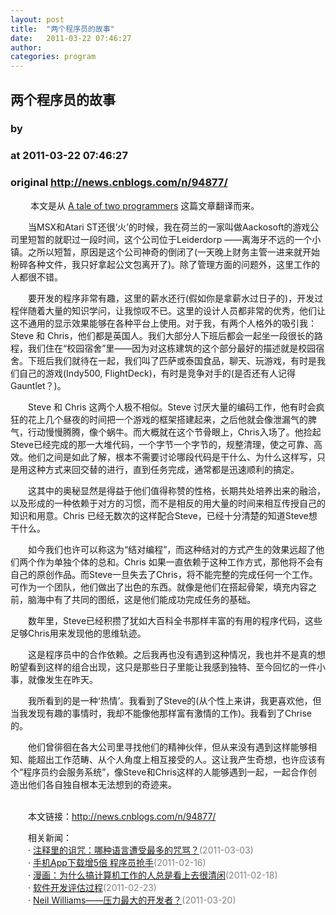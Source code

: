 ```yaml
---
layout: post
title:  "两个程序员的故事"
date:   2011-03-22 07:46:27
author: 
categories: program
---
```


## 两个程序员的故事
### by 
### at 2011-03-22 07:46:27
### original <http://news.cnblogs.com/n/94877/>

<p>　　 本文是从 <a href="http://jacquesmattheij.com/A+tale+of+two+programmers">A tale of two programmers</a> 这篇文章翻译而来。 </p>
<p>　　当MSX和Atari ST还很‘火’的时候，我在荷兰的一家叫做Aackosoft的游戏公司里短暂的就职过一段时间，这个公司位于Leiderdorp ——离海牙不远的一个小镇。之所以短暂，原因是这个公司神奇的倒闭了(一天晚上财务主管一进来就开始粉碎各种文件，我只好拿起公文包离开了)。除了管理方面的问题外，这里工作的人都很不错。</p>
<p>　　要开发的程序非常有趣，这里的薪水还行(假如你是拿薪水过日子的)，开发过程伴随着大量的知识学问，让我惊叹不已。这里的设计人员都非常的优秀，他们让这不通用的显示效果能够在各种平台上使用。对于我，有两个人格外的吸引我：Steve 和 Chris，他们都是英国人。我们大部分人下班后都会一起坐一段很长的路程，我们住在“校园宿舍”里——因为对这栋建筑的这个部分最好的描述就是校园宿舍。下班后我们就待在一起，我们叫了匹萨或泰国食品，聊天、玩游戏，有时是我们自己的游戏(Indy500, FlightDeck)，有时是竞争对手的(是否还有人记得Gauntlet？)。</p>
<p>　　Steve 和 Chris 这两个人极不相似。Steve 讨厌大量的编码工作，他有时会疯狂的花上几个昼夜的时间把一个游戏的框架搭建起来，之后他就会像泄漏气的脾气，行动慢慢腾腾，像个蜗牛。而大概就在这个节骨眼上，Chris入场了。他捡起Steve已经完成的那一大堆代码，一个字节一个字节的，规整清理，使之可靠、高效。他们之间是如此了解，根本不需要讨论哪段代码是干什么、为什么这样写，只是用这种方式来回交替的进行，直到任务完成，通常都是迅速顺利的搞定。</p>
<p>　　这其中的奥秘显然是得益于他们值得称赞的性格，长期共处培养出来的融洽，以及形成的一种依赖于对方的习惯，而不是相反的用大量的时间来相互传授自己的知识和用意。Chris 已经无数次的这样配合Steve，已经十分清楚的知道Steve想干什么。</p>
<p>　　如今我们也许可以称这为“结对编程”，而这种结对的方式产生的效果远超了他们两个作为单独个体的总和。Chris 如果一直依赖于这种工作方式，那他将不会有自己的原创作品。而Steve一旦失去了Chris，将不能完整的完成任何一个工作。可作为一个团队，他们做出了出色的东西。就像是他们在搭起骨架，填充内容之前，脑海中有了共同的图纸，这是他们能成功完成任务的基础。</p>
<p>　　数年里，Steve已经积攒了犹如大百科全书那样丰富的有用的程序代码，这些足够Chris用来发现他的思维轨迹。</p>
<p>　　这是程序员中的合作依赖。之后我再也没有遇到这种情况，我也并不是真的想盼望看到这样的组合出现，这只是那些日子里能让我感到独特、至今回忆的一件小事，就像发生在昨天。</p>
<p>　　我所看到的是一种‘热情’。我看到了Steve的(从个性上来讲，我更喜欢他，但当我发现有趣的事情时，我却不能像他那样富有激情的工作)。我看到了Chrise的。</p>
<p>　　他们曾徘徊在各大公司里寻找他们的精神伙伴，但从来没有遇到这样能够相知、能超出工作范畴、从个人角度上相互接受的人。这让我产生奇想，也许应该有个“程序员约会服务系统”，像Steve和Chris这样的人能够遇到一起，一起合作创造出他们各自独自根本无法想到的奇迹来。</p>

<p><br>　　本文链接：<a href="http://news.cnblogs.com/n/94877/">http://news.cnblogs.com/n/94877/</a></p><p>　　相关新闻：<br>　　· <a href="http://news.cnblogs.com/n/92716/">注释里的诅咒：哪种语言遭受最多的咒骂？</a><span style="color:gray">(2011-03-03)</span><br>　　· <a href="http://news.cnblogs.com/n/91196/">手机App下载增5倍 程序员抢手</a><span style="color:gray">(2011-02-16)</span><br>　　· <a href="http://news.cnblogs.com/n/91359/">漫画：为什么搞计算机工作的人总是看上去很清闲</a><span style="color:gray">(2011-02-18)</span><br>　　· <a href="http://news.cnblogs.com/n/91836/">软件开发评估过程</a><span style="color:gray">(2011-02-23)</span><br>　　· <a href="http://news.cnblogs.com/n/94711/">Neil Williams——压力最大的开发者？</a><span style="color:gray">(2011-03-20)</span><br></p><img src="http://news.cnblogs.com/news/rssclick.aspx?id=94877" width="1" height="1" alt="">
